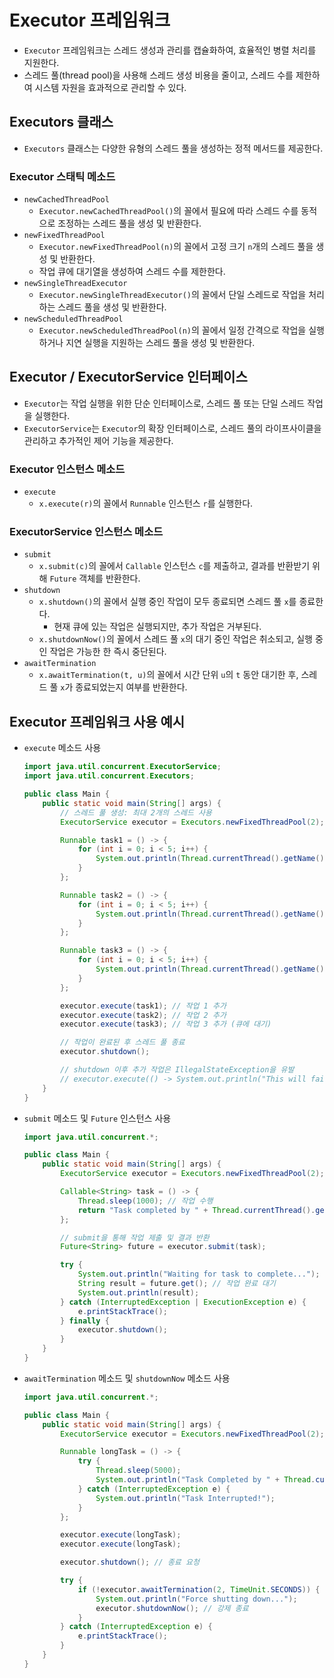 # Executor 프레임워크

- `Executor` 프레임워크는 스레드 생성과 관리를 캡슐화하여, 효율적인 병렬 처리를 지원한다.
- 스레드 풀(thread pool)을 사용해 스레드 생성 비용을 줄이고, 스레드 수를 제한하여 시스템 자원을 효과적으로 관리할 수 있다.

## Executors 클래스

- `Executors` 클래스는 다양한 유형의 스레드 풀을 생성하는 정적 메서드를 제공한다.

### Executor 스태틱 메소드

- `newCachedThreadPool`
  - `Executor.newCachedThreadPool()`의 꼴에서 필요에 따라 스레드 수를 동적으로 조정하는 스레드 풀을 생성 및 반환한다.
- `newFixedThreadPool`
  - `Executor.newFixedThreadPool(n)`의 꼴에서 고정 크기 `n`개의 스레드 풀을 생성 및 반환한다.
  - 작업 큐에 대기열을 생성하여 스레드 수를 제한한다.
- `newSingleThreadExecutor`
  - `Executor.newSingleThreadExecutor()`의 꼴에서 단일 스레드로 작업을 처리하는 스레드 풀을 생성 및 반환한다.
- `newScheduledThreadPool`
  - `Executor.newScheduledThreadPool(n)`의 꼴에서 일정 간격으로 작업을 실행하거나 지연 실행을 지원하는 스레드 풀을 생성 및 반환한다.

## Executor / ExecutorService 인터페이스

- `Executor`는 작업 실행을 위한 단순 인터페이스로, 스레드 풀 또는 단일 스레드 작업을 실행한다.
- `ExecutorService`는 `Executor`의 확장 인터페이스로, 스레드 풀의 라이프사이클을 관리하고 추가적인 제어 기능을 제공한다.

### Executor 인스턴스 메소드

- `execute`
  - `x.execute(r)`의 꼴에서 `Runnable` 인스턴스 `r`를 실행한다.

### ExecutorService 인스턴스 메소드

- `submit`
  - `x.submit(c)`의 꼴에서 `Callable` 인스턴스 `c`를 제출하고, 결과를 반환받기 위해 `Future` 객체를 반환한다.
- `shutdown`
  - `x.shutdown()`의 꼴에서 실행 중인 작업이 모두 종료되면 스레드 풀 `x`를 종료한다.
    - 현재 큐에 있는 작업은 실행되지만, 추가 작업은 거부된다.
  - `x.shutdownNow()`의 꼴에서 스레드 풀 `x`의 대기 중인 작업은 취소되고, 실행 중인 작업은 가능한 한 즉시 중단된다.
- `awaitTermination`
  - `x.awaitTermination(t, u)`의 꼴에서 시간 단위 `u`의 `t` 동안 대기한 후, 스레드 풀 `x`가 종료되었는지 여부를 반환한다.

## Executor 프레임워크 사용 예시

- `execute` 메소드 사용

  ```java
  import java.util.concurrent.ExecutorService;
  import java.util.concurrent.Executors;

  public class Main {
      public static void main(String[] args) {
          // 스레드 풀 생성: 최대 2개의 스레드 사용
          ExecutorService executor = Executors.newFixedThreadPool(2);

          Runnable task1 = () -> {
              for (int i = 0; i < 5; i++) {
                  System.out.println(Thread.currentThread().getName() + " is running: " + i);
              }
          };

          Runnable task2 = () -> {
              for (int i = 0; i < 5; i++) {
                  System.out.println(Thread.currentThread().getName() + " is running: " + i);
              }
          };

          Runnable task3 = () -> {
              for (int i = 0; i < 5; i++) {
                  System.out.println(Thread.currentThread().getName() + " is running: " + i);
              }
          };

          executor.execute(task1); // 작업 1 추가
          executor.execute(task2); // 작업 2 추가
          executor.execute(task3); // 작업 3 추가 (큐에 대기)

          // 작업이 완료된 후 스레드 풀 종료
          executor.shutdown();

          // shutdown 이후 추가 작업은 IllegalStateException을 유발
          // executor.execute(() -> System.out.println("This will fail"));
      }
  }
  ```

- `submit` 메소드 및 `Future` 인스턴스 사용

  ```java
  import java.util.concurrent.*;

  public class Main {
      public static void main(String[] args) {
          ExecutorService executor = Executors.newFixedThreadPool(2);

          Callable<String> task = () -> {
              Thread.sleep(1000); // 작업 수행
              return "Task completed by " + Thread.currentThread().getName();
          };

          // submit을 통해 작업 제출 및 결과 반환
          Future<String> future = executor.submit(task);

          try {
              System.out.println("Waiting for task to complete...");
              String result = future.get(); // 작업 완료 대기
              System.out.println(result);
          } catch (InterruptedException | ExecutionException e) {
              e.printStackTrace();
          } finally {
              executor.shutdown();
          }
      }
  }
  ```

- `awaitTermination` 메소드 및 `shutdownNow` 메소드 사용

  ```java
  import java.util.concurrent.*;

  public class Main {
      public static void main(String[] args) {
          ExecutorService executor = Executors.newFixedThreadPool(2);

          Runnable longTask = () -> {
              try {
                  Thread.sleep(5000);
                  System.out.println("Task Completed by " + Thread.currentThread().getName());
              } catch (InterruptedException e) {
                  System.out.println("Task Interrupted!");
              }
          };

          executor.execute(longTask);
          executor.execute(longTask);

          executor.shutdown(); // 종료 요청

          try {
              if (!executor.awaitTermination(2, TimeUnit.SECONDS)) {
                  System.out.println("Force shutting down...");
                  executor.shutdownNow(); // 강제 종료
              }
          } catch (InterruptedException e) {
              e.printStackTrace();
          }
      }
  }
  ```

